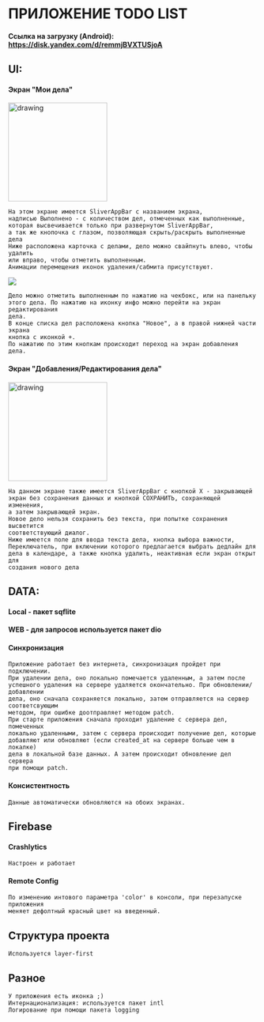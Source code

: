 # ПРИЛОЖЕНИЕ TODO LIST

#### Ссылка на загрузку (Android): https://disk.yandex.com/d/remmjBVXTUSjoA

## UI:
#### Экран "Мои дела"

<img src="https://s4.gifyu.com/images/SNIMOK-EKRANA-2022-08-06-V-04.17.08.png" alt="drawing" width="200"/>

    На этом экране имеется SliverAppBar с названием экрана,
    надписью Выполнено - с количеством дел, отмеченных как выполненные,
    которая высвечивается только при развернутом SliverAppBar,
    а так же кнопочка с глазом, позволяющая скрыть/раскрыть выполненные дела
    Ниже расположена карточка с делами, дело можно свайпнуть влево, чтобы удалить
    или вправо, чтобы отметить выполненным.
    Анимации перемещения иконок удаления/сабмита присутствуют.

![](https://s4.gifyu.com/images/ezgif.com-gif-makerb431f6088e6701d9.gif)

    Дело можно отметить выполненным по нажатию на чекбокс, или на панельку
    этого дела. По нажатию на иконку инфо можно перейти на экран редактирования
    дела.
    В конце списка дел расположена кнопка "Новое", а в правой нижней части экрана
    кнопка с иконкой +.
    По нажатию по этим кнопкам происходит переход на экран добавления дела.

#### Экран "Добавления/Редактирования дела"

<img src="https://s4.gifyu.com/images/SNIMOK-EKRANA-2022-08-06-V-04.24.07.png" alt="drawing" width="200"/>

    На данном экране также имеется SliverAppBar с кнопкой X - закрывающей
    экран без сохранения данных и кнопкой СОХРАНИТЬ, сохраняющей изменения,
    а затем закрывающей экран.
    Новое дело нельзя сохранить без текста, при попытке сохранения высветится
    соответствующий диалог.
    Ниже имеется поле для ввода текста дела, кнопка выбора важности,
    Переключатель, при включении которого предлагается выбрать дедлайн для
    дела в календаре, а также кнопка удалить, неактивная если экран открыт для
    создания нового дела

## DATA:
#### Local - пакет sqflite
#### WEB - для запросов используется пакет dio
#### Синхронизация
    Приложение работает без интернета, синхронизация пройдет при подключении.
    При удалении дела, оно локально помечается удаленным, а затем после
    успешного удаления на сервере удаляется окончательно. При обновлении/добавлении
    дела, оно сначала сохраняется локально, затем отправляется на сервер соответсвующим
    методом, при ошибке доотправляет методом patch.
    При старте приложения сначала проходит удаление с сервера дел, помеченных
    локально удаленными, затем с сервера происходит получение дел, которые
    добавляют или обновляют (если created_at на сервере больше чем в локалке)
    дела в локальной базе данных. А затем происходит обновление дел сервера 
    при помощи patch.
#### Консистентность
    Данные автоматически обновляются на обоих экранах.

## Firebase
#### Crashlytics
    Настроен и работает
#### Remote Config
    По изменению интового параметра 'color' в консоли, при перезапуске приложения
    меняет дефолтный красный цвет на введенный.

## Структура проекта
    Используется layer-first

## Разное
    У приложения есть иконка ;)
    Интернационализация: используется пакет intl
    Логирование при помощи пакета logging
    


